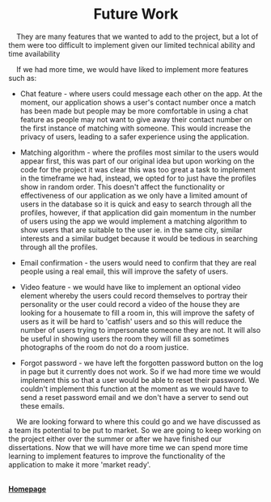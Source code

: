<h1 align="center">Future Work</h1>

<p>&nbsp;&nbsp;&nbsp;&nbsp;They are many features that we wanted to add to the project, but a lot of them were too difficult to implement given our limited technical ability and time availability</p>

<p>&nbsp;&nbsp;&nbsp;&nbsp;If we had more time, we would have liked to implement more features such as:
  
* Chat feature - where users could message each other on the app. At the moment, our application shows a user's contact number once a match has been made but people may be more comfortable in using a chat feature as people may not want to give away their contact number on the first instance of matching with someone. This would increase the privacy of users, leading to a safer experience using the application.
  
* Matching algorithm - where the profiles most similar to the users would appear first, this was part of our original idea but upon working on the code for the project it was clear this was too great a task to implement in the timeframe we had, instead, we opted for to just have the profiles show in random order. This doesn't affect the functionality or effectiveness of our application as we only have a limited amount of users in the database so it is quick and easy to search through all the profiles, however, if that application did gain momentum in the number of users using the app we would implement a matching algorithm to show users that are suitable to the user ie. in the same city, similar interests and a similar budget because it would be tedious in searching through all the profiles.</p>
  
* Email confirmation - the users would need to confirm that they are real people using a real email, this will improve the safety of users.
  
* Video feature - we would have like to implement an optional video element whereby the users could record themselves to portray their personality or the user could record a video of the house they are looking for a housemate to fill a room in, this will improve the safety of users as it will be hard to 'catfish' users and so this will reduce the number of users trying to impersonate someone they are not. It will also be useful in showing users the room they will fill as sometimes photographs of the room do not do a room justice.

* Forgot password - we have left the forgotten password button on the log in page but it currently does not work. So if we had more time we would implement this so that a user would be able to reset their password. We couldn't implement this function at the moment as we would have to send a reset password email and we don't have a server to send out these emails.

<p>&nbsp;&nbsp;&nbsp;&nbsp;We are looking forward to where this could go and we have discussed as a team its potential to be put to market. So we are going to keep working on the project either over the summer or after we have finished our dissertations. Now that we will have more time we can spend more time learning to implement features to improve the functionality of the application to make it more 'market ready'.</p>


<br>
<a href="https://github.com/JaiRanchod/Desk-10-Software-Engineering-Group-Project">
<b>Homepage</b></a>





